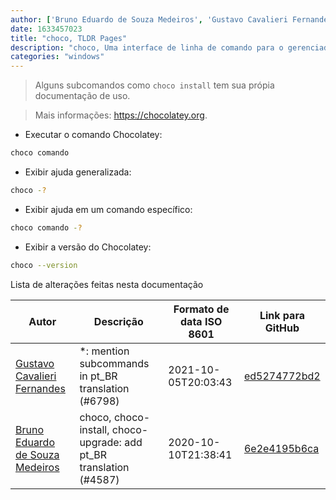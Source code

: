 ```yaml
---
author: ['Bruno Eduardo de Souza Medeiros', 'Gustavo Cavalieri Fernandes']
date: 1633457023
title: "choco, TLDR Pages"
description: "choco, Uma interface de linha de comando para o gerenciador de pacotes Chocolatey."
categories: "windows"
---
```

> Alguns subcomandos como `choco install` tem sua própia documentação de uso.

> Mais informações: <https://chocolatey.org>.

- Executar o comando Chocolatey:

```bash
choco comando
```

- Exibir ajuda generalizada:

```bash
choco -?
```

- Exibir ajuda em um comando específico:

```bash
choco comando -?
```

- Exibir a versão do Chocolatey:

```bash
choco --version
```
Lista de alterações feitas nesta documentação


Autor | Descrição | Formato de data ISO 8601 | Link para GitHub
------|-----|-----|-----
[Gustavo Cavalieri Fernandes](mailto:gugacavalieri@gmail.com) | *: mention subcommands in pt_BR translation (#6798) | 2021-10-05T20:03:43 | [ed5274772bd2](https://github.com/tldr-pages/tldr/commit/ed5274772bd2b09eb465abfd4e132f47048783a2)
[Bruno Eduardo de Souza Medeiros](mailto:50559336+brunoeduardodev@users.noreply.github.com) | choco, choco-install, choco-upgrade: add pt_BR translation (#4587) | 2020-10-10T21:38:41 | [6e2e4195b6ca](https://github.com/tldr-pages/tldr/commit/6e2e4195b6cabc330c05c22b026e47dbc7ec3446)

